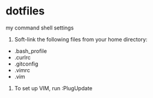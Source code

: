 # dotfiles
my command shell settings

1. Soft-link the following files from your home directory:
  - .bash_profile
  - .curlrc
  - .gitconfig
  - .vimrc
  - .vim
1. To set up VIM, run :PlugUpdate
